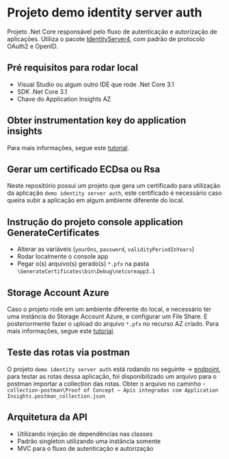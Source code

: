 # Projeto demo identity server auth

Projeto .Net Core responsável pelo fluxo de autenticação e autorização de aplicações. Utiliza o pacote [IdentityServer4](https://www.nuget.org/packages/IdentityServer4/), com padrão de protocolo OAuth2 e OpenID.

## Pré requisitos para rodar local

- Visual Studio ou algum outro IDE que rode .Net Core 3.1
- SDK .Net Core 3.1
- Chave do Application Insights AZ

## Obter instrumentation key do application insights

Para mais informações, segue este [tutorial](https://docs.microsoft.com/pt-br/azure/azure-monitor/app/create-new-resource).

## Gerar um certificado ECDsa ou Rsa 

Neste repositório possui um projeto que gera um certificado para utilização da aplicação `demo identity server auth`, este certificado é necessário caso queira subir a aplicação em algum ambiente diferente do local.

## Instrução do projeto console application GenerateCertificates

- Alterar as variáveis (`yourDns`, `password`, `validityPeriodInYears`)
- Rodar localmente o console app
- Pegar o(s) arquivo(s) gerado(s) `*.pfx` na pasta `\GenerateCertificates\bin\Debug\netcoreapp3.1`

## Storage Account Azure

Caso o projeto rode em um ambiente diferente do local, e necessário ter uma instância do Storage Account Azure, e configurar um File Share. E posteriormente fazer o upload do arquivo `*.pfx` no recurso AZ criado.
Para mais informações, segue este [tutorial](https://docs.microsoft.com/pt-br/azure/storage/files/storage-how-to-create-file-share?tabs=azure-portal).

## Teste das rotas via postman

O projeto `demo identity server auth` está rodando no seguinte -> [endpoint](https://demo-id-auth.azurewebsites.net/.well-known/openid-configuration), para testar as rotas dessa aplicação, foi disponibilizado um arquivo para o postman importar a collection das rotas. Obter o arquivo no caminho - `collection-postman\Proof of Concept – Apis integradas com Application Insights.postman_collection.json`

## Arquitetura da API

- Utilizando injeção de dependências nas classes
- Padrão singleton utilizando uma instância somente
- MVC para o fluxo de autenticação e autorização
 